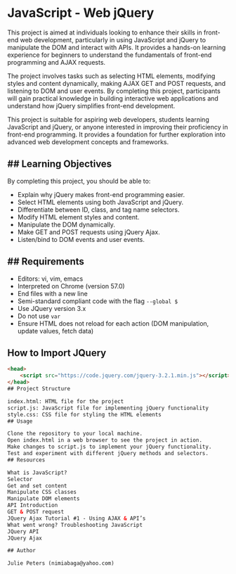 
# JavaScript - Web jQuery


This project is aimed at individuals looking to enhance their skills in front-end web development, particularly in using JavaScript and jQuery to manipulate the DOM and interact with APIs. It provides a hands-on learning experience for beginners to understand the fundamentals of front-end programming and AJAX requests.

The project involves tasks such as selecting HTML elements, modifying styles and content dynamically, making AJAX GET and POST requests, and listening to DOM and user events. By completing this project, participants will gain practical knowledge in building interactive web applications and understand how jQuery simplifies front-end development.

This project is suitable for aspiring web developers, students learning JavaScript and jQuery, or anyone interested in improving their proficiency in front-end programming. It provides a foundation for further exploration into advanced web development concepts and frameworks.


## ## Learning Objectives

By completing this project, you should be able to:

- Explain why jQuery makes front-end programming easier.
- Select HTML elements using both JavaScript and jQuery.
- Differentiate between ID, class, and tag name selectors.
- Modify HTML element styles and content.
- Manipulate the DOM dynamically.
- Make GET and POST requests using jQuery Ajax.
- Listen/bind to DOM events and user events.
## ## Requirements

- Editors: vi, vim, emacs
- Interpreted on Chrome (version 57.0)
- End files with a new line
- Semi-standard compliant code with the flag `--global $`
- Use JQuery version 3.x
- Do not use `var`
- Ensure HTML does not reload for each action (DOM manipulation, update values, fetch data)

## How to Import JQuery
```html
<head>
    <script src="https://code.jquery.com/jquery-3.2.1.min.js"></script>
</head>
## Project Structure

index.html: HTML file for the project
script.js: JavaScript file for implementing jQuery functionality
style.css: CSS file for styling the HTML elements
## Usage

Clone the repository to your local machine.
Open index.html in a web browser to see the project in action.
Make changes to script.js to implement your jQuery functionality.
Test and experiment with different jQuery methods and selectors.
## Resources

What is JavaScript?
Selector
Get and set content
Manipulate CSS classes
Manipulate DOM elements
API Introduction
GET & POST request
JQuery Ajax Tutorial #1 - Using AJAX & API’s
What went wrong? Troubleshooting JavaScript
JQuery API
JQuery Ajax

## Author

Julie Peters (nimiabaga@yahoo.com)
